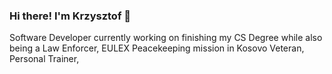 ### Hi there!  I'm Krzysztof 👋

Software Developer currently working on finishing my CS Degree while also being a Law Enforcer, EULEX Peacekeeping mission in Kosovo Veteran,  Personal Trainer, 

<!--
**Kielx/Kielx** is a ✨ _special_ ✨ repository because its `README.md` (this file) appears on your GitHub profile.

Here are some ideas to get you started:

- 🔭 I’m currently working on ...
- 🌱 I’m currently learning ...
- 👯 I’m looking to collaborate on ...
- 🤔 I’m looking for help with ...
- 💬 Ask me about ...
- 📫 How to reach me: ...
- 😄 Pronouns: ...
- ⚡ Fun fact: ...
-->
<!--stackedit_data:
eyJoaXN0b3J5IjpbMTIwOTI0MTMyNiwzNDcxODQxNyw2MzUzNT
U2NjhdfQ==
-->